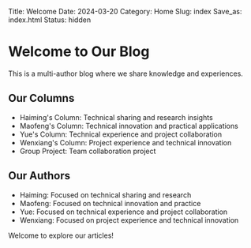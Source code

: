 Title: Welcome
Date: 2024-03-20
Category: Home
Slug: index
Save_as: index.html
Status: hidden

# Welcome to Our Blog

This is a multi-author blog where we share knowledge and experiences.

## Our Columns

- Haiming's Column: Technical sharing and research insights  
- Maofeng's Column: Technical innovation and practical applications  
- Yue's Column: Technical experience and project collaboration  
- Wenxiang's Column: Project experience and technical innovation  
- Group Project: Team collaboration project

## Our Authors

- Haiming: Focused on technical sharing and research  
- Maofeng: Focused on technical innovation and practice  
- Yue: Focused on technical experience and project collaboration  
- Wenxiang: Focused on project experience and technical innovation

Welcome to explore our articles!
